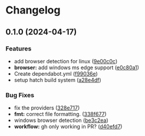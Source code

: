 # Changelog

## 0.1.0 (2024-04-17)


### Features

* add browser detection for linux ([9e00c0c](https://github.com/lion24/speed-sleuth/commit/9e00c0c5d5c1997ba77486190085a380a0501734))
* **browser:** add windows ms edge support ([e0c80a1](https://github.com/lion24/speed-sleuth/commit/e0c80a101c1036b16aa41c000d673430a966bd4c))
* Create dependabot.yml ([f99036e](https://github.com/lion24/speed-sleuth/commit/f99036e7bb3de6ec5dc33a93b0eca5257a476ed9))
* setup hatch build system ([a28e4df](https://github.com/lion24/speed-sleuth/commit/a28e4dfb65fedc49a94cae9ccbb7cb77ea16f421))


### Bug Fixes

* fix the providers ([328e717](https://github.com/lion24/speed-sleuth/commit/328e717a37fe9ac91bc0b0722676fffd3c7df1de))
* **fmt:** correct file formatting. ([338f677](https://github.com/lion24/speed-sleuth/commit/338f677a5ff6baffea2e80d8ba68738a627c50f8))
* windows browser detection ([be3c2ea](https://github.com/lion24/speed-sleuth/commit/be3c2eab79912cf04c58ff39654562d63c6a4389))
* **workflow:** gh only working in PR? ([d40efd7](https://github.com/lion24/speed-sleuth/commit/d40efd7ecdf23642e5fbf6e2fd90c4f5aa3e3637))

